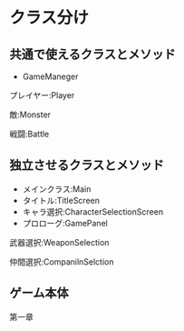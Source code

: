 # クラス分け

## 共通で使えるクラスとメソッド
- GameManeger
  
プレイヤー:Player

敵:Monster

戦闘:Battle

## 独立させるクラスとメソッド
- メインクラス:Main
- タイトル:TitleScreen
- キャラ選択:CharacterSelectionScreen
- プロローグ:GamePanel

武器選択:WeaponSelection

仲間選択:CompanilnSelction

## ゲーム本体
第一章		


